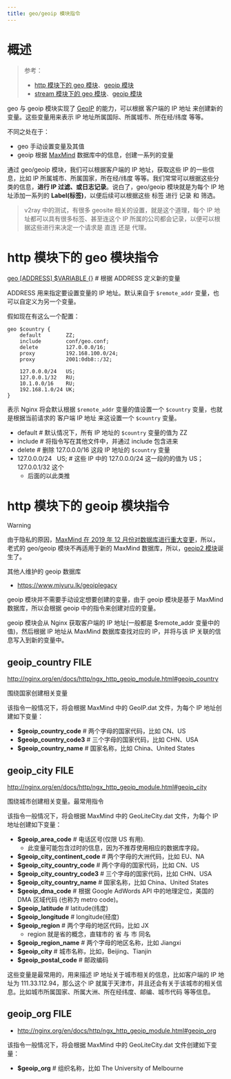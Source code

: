 ```yaml
---
title: geo/geoip 模块指令
---
```


# 概述

> 参考：
>
> - [http 模块下的 geo 模块](http://nginx.org/en/docs/http/ngx_http_geo_module.html)、[geoip 模块](http://nginx.org/en/docs/http/ngx_http_geoip_module.html)
> - [stream 模块下的 geo 模块](http://nginx.org/en/docs/stream/ngx_stream_geo_module.html)、[geoip 模块](http://nginx.org/en/docs/stream/ngx_stream_geoip_module.html)

geo 与 geoip 模块实现了 [GeoIP](/docs/4.数据通信/Protocol/TCP_IP/IP/GeoIP.md) 的能力，可以根据 客户端的 IP 地址 来创建新的变量。这些变量用来表示 IP 地址所属国际、所属城市、所在经/纬度 等等。

不同之处在于：

- geo 手动设置变量及其值
- geoip 根据 [MaxMind](http://www.maxmind.com/) 数据库中的信息，创建一系列的变量

通过 geo/geoip 模块，我们可以根据客户端的 IP 地址，获取这些 IP 的一些信息，比如 IP 所属城市、所属国家，所在经/纬度 等等。我们常常可以根据这些分类的信息，**进行 IP 过滤、或日志记录**。说白了，geo/geoip 模块就是为每个 IP 地址添加一系列的 **Label(标签)**，以便后续可以根据这些 标签 进行 记录 和 筛选。

> v2ray 中的测试，有很多 geosite 相关的设置，就是这个道理，每个 IP 地址都可以具有很多标签、甚至连这个 IP 所属的公司都会记录，以便可以根据这些进行来决定一个请求是 直连 还是 代理。

# http 模块下的 geo 模块指令

[geo \[ADDRESS\] $VARIABLE {}](http://nginx.org/en/docs/http/ngx_http_geo_module.html#geo) # 根据 ADDRESS 定义新的变量

ADDRESS 用来指定要设置变量的 IP 地址。默认来自于 `$remote_addr` 变量，也可以自定义为另一个变量。

假如现在有这么一个配置：

```nginx
geo $country {
    default        ZZ;
    include        conf/geo.conf;
    delete         127.0.0.0/16;
    proxy          192.168.100.0/24;
    proxy          2001:0db8::/32;

    127.0.0.0/24   US;
    127.0.0.1/32   RU;
    10.1.0.0/16    RU;
    192.168.1.0/24 UK;
}
```

表示 Nginx 将会默认根据 `$remote_addr` 变量的值设置一个 `$country` 变量，也就是根据当前请求的 客户端 IP 地址 来这设置一个 `$country` 变量。

- default # 默认情况下，所有 IP 地址的 `$country` 变量的值为 ZZ
- include # 将指令写在其他文件中，并通过 include 包含进来
- delete # 删除 127.0.0.0/16 这段 IP 地址的 `$country` 变量
- 127.0.0.0/24   US; # 这些 IP 中的 127.0.0.0/24 这一段的的值为 US；127.0.0.1/32 这个
  - 后面的以此类推

# http 模块下的 geoip 模块指令

> [!Warning]
> 由于隐私的原因，[MaxMind 在 2019 年 12 月份对数据库进行重大变更](https://blog.maxmind.com/2019/12/18/significant-changes-to-accessing-and-using-geolite2-databases/)，所以，老式的 geo/geoip 模块不再适用于新的 MaxMind 数据库，所以，[geoip2 模块](/docs/Web/Nginx/Nginx%20配置详解/多用途模块的指令/geoip2%20模块.md)诞生了。
>
> 其他人维护的 geoip 数据库
>
> - https://www.miyuru.lk/geoiplegacy

geoip 模块并不需要手动设定想要创建的变量，由于 geoip 模块是基于 MaxMind 数据库，所以会根据 geoip 中的指令来创建对应的变量。

geoip 模块会从 Nginx 获取客户端的 IP 地址(一般都是 $remote_addr 变量中的值)，然后根据 IP 地址从 MaxMind 数据库查找对应的 IP，并将与该 IP 关联的信息写入到新的变量中。

## geoip_country FILE

http://nginx.org/en/docs/http/ngx_http_geoip_module.html#geoip_country

围绕国家创建相关变量

该指令一般情况下，将会根据 MaxMind 中的 GeoIP.dat 文件，为每个 IP 地址创建如下变量：

- **$geoip_country_code** # 两个字母的国家代码，比如 CN、US
- **$geoip_country_code3** # 三个字母的国家代码，比如 CHN、USA
- **$geoip_country_name** # 国家名称，比如 China、United States

## geoip_city FILE

http://nginx.org/en/docs/http/ngx_http_geoip_module.html#geoip_city

围绕城市创建相关变量。最常用指令

该指令一般情况下，将会根据 MaxMind 中的 GeoLiteCity.dat 文件，为每个 IP 地址创建如下变量：

- **$geoip_area_code** # 电话区号(仅限 US 有用).
  - 此变量可能包含过时的信息，因为不推荐使用相应的数据库字段。
- **$geoip_city_continent_code** # 两个字母的大洲代码，比如 EU、NA
- **$geoip_city_country_code** # 两个字母的国家代码，比如 CN、US
- **$geoip_city_country_code3** # 三个字母的国家代码，比如 CHN、USA
- **$geoip_city_country_name** # 国家名称，比如 China、United States
- **$geoip_dma_code** # 根据 Google AdWords API 中的地理定位，美国的 DMA 区域代码 (也称为 metro code)。
- **$geoip_latitude** # latitude(纬度)
- **$geoip_longitude** # longitude(经度)
- **$geoip_region** # 两个字母的地区代码，比如 JX
  - region 就是省的概念，直辖市的 省 与 市 同名
- **$geoip_region_name** # 两个字母的地区名称，比如 Jiangxi
- **$geoip_city** # 城市名称，比如，Beijing、Tianjin
- **$geoip_postal_code** # 邮政编码

这些变量是最常用的，用来描述 IP 地址关于城市相关的信息，比如客户端的 IP 地址为 111.33.112.94，那么这个 IP 就属于天津市，并且还会有关于该城市的相关信息。比如城市所属国家、所属大洲、所在经纬度、邮编、城市代码 等等信息。

## geoip_org FILE

- http://nginx.org/en/docs/http/ngx_http_geoip_module.html#geoip_org

该指令一般情况下，将会根据 MaxMind 中的 GeoLiteCity.dat 文件创建如下变量：

- **$geoip_org** # 组织名称，比如 The University of Melbourne
